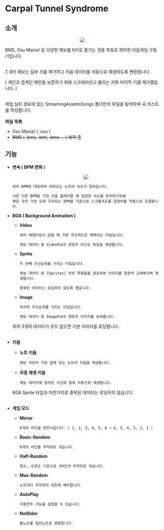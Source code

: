 # Carpal Tunnel Syndrome

## 소개

<p align="center">
<img src="https://user-images.githubusercontent.com/19517385/173755218-73fdcb16-a463-4721-ac52-5a774e683ffd.gif">

BMS, Osu Mania! 등 다양한 채보를 6키로 즐기는 것을 목표로 제작한 리듬게임 구동기입니다.
<br></br>

7, 8키 채보는 일부 키를 제거하고 키음 데이터를 자동으로 재생하도록 변환됩니다.

( 계단과 겹계단 패턴을 보존하기 위해 스크래치라고 불리는 키와 마지막 키를 제거했습니다. )
<br></br>

게임 설치 경로에 있는 StreamingAssets\\Songs 폴더안의 파일을 탐색하여 곡 리스트를 작성합니다.
<br></br>
**파일** **목록**

- Osu Mania! ( .osu )
- ~~BMS ( .bms, .bml, .bme … ) 제작 중~~

## 기능

- **변속 ( BPM 변화 )**

    <p align="center">
    <img src="https://user-images.githubusercontent.com/19517385/173755225-780ae641-3d46-42a9-a957-7383fc2aadc9.gif">

      여러 BPM에 대응하여 내려오는 노트의 속도가 달라집니다.
    
      서로 다른 BPM을 가진 곡을 플레이할 때 일정한 속도를 유지하기위해
      해당 곡의 가장 오래 지속되는 BPM을 기준으로 스크롤속도를 일정비율 자동으로 조절합니다.

- **BGA ( Background Animation )**
    - **Video**
        
          여러 배경타입이 있을 때 가장 우선적으로 채택되는 타입입니다.
        
          채보 데이터 중 VideoPath 경로의 비디오 파일을 재생합니다.
                
    - **Sprite**
        
          두 번째 우선순위를 가지는 타입입니다.
        
          채보 데이터 중 [Sprites] 하위 목록들을 참조하여 이미지를 한장씩 교체해가며 재생합니다.
        
          중복된 데이터는 로딩하지 않도록 했습니다.
        
    - **Image**
        
          마지막 우선순위를 가지는 타입입니다.
        
          채보 데이터 중 ImagePath 경로의 이미지를 보여줍니다.
    
    위의 3개의 데이터가 모두 없으면 기본 이미지를 로딩합니다.
<br></br>

- **키음**
    - **노트 키음**
        
          해당 라인의 가장 앞에 있는 노트의 키음을 재생합니다.
        
    - **자동 재생 키음**
        
          채보 데이터에 정의된 시간에 맞춰 자동으로 재생됩니다.
        
    
    BGA Sprite 타입과 마찬가지로 중복된 데이터는 로딩하지 않습니다.
<br></br>

- **게임 모드**
    - **Mirror**
        
          6개의 라인을 반전시킵니다. ( 1, 2, 3, 4, 5, 6 → 6, 5, 4, 3, 2, 1 )
        
    - **Basic-Random**
        
          6개의 라인을 무작위로 섞습니다.
        
    - **Half-Random**
        
          왼손, 오른손 기준으로 3라인씩 무작위로 섞습니다.
        
    - **Max-Random**
        
          노트마다 무작위의 라인에 배치합니다.
        
    - **AutoPlay**
        
          자동연주 기능을 설정할 수 있습니다.
        
    - **NoSlider**
        
          롱노트를 일반노트로 변환합니다.
